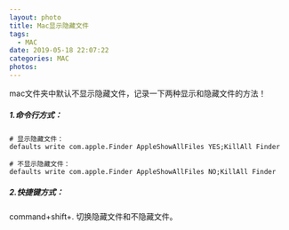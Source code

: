 ```yaml
---
layout: photo
title: Mac显示隐藏文件
tags:
  - MAC
date: 2019-05-18 22:07:22
categories: MAC
photos:
---
```

mac文件夹中默认不显示隐藏文件，记录一下两种显示和隐藏文件的方法！
<!--more-->
##### 1.命令行方式：
```basic
# 显示隐藏文件：
defaults write com.apple.Finder AppleShowAllFiles YES;KillAll Finder

# 不显示隐藏文件：
defaults write com.apple.Finder AppleShowAllFiles NO;KillAll Finder
```
##### 2.快捷键方式：
command+shift+.
切换隐藏文件和不隐藏文件。
